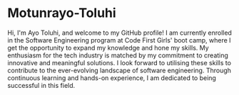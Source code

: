 # Motunrayo-Toluhi
Hi, I'm Ayo Toluhi, and welcome to my GitHub profile! 
I am currently enrolled in the Software Engineering program at Code First Girls' boot camp, where I get the opportunity to expand my knowledge and hone my skills. My enthusiasm for the tech industry is matched by my commitment to creating innovative and meaningful solutions. I look forward to utilising these skills to contribute to the ever-evolving landscape of software engineering. Through continuous learning and hands-on experience, I am dedicated to being successful in this field.
